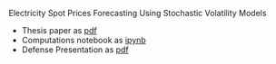 Electricity Spot Prices Forecasting Using Stochastic Volatility Models
- Thesis paper as [pdf](https://github.com/andrewha/mds2022/blob/main/Thesis/Master_Thesis_Paper.pdf)
- Computations notebook as [ipynb](https://nbviewer.org/github/andrewha/mds2022/blob/main/Thesis/sv_models_new.ipynb)
- Defense Presentation as [pdf](https://github.com/andrewha/mds2022/blob/main/Thesis/Master_Thesis_Presentation.pdf)
